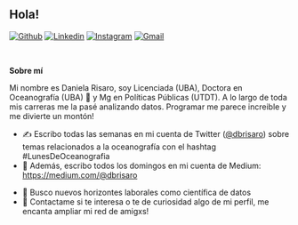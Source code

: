 ## Hola!

[![Github](https://img.shields.io/badge/-Github-000?style=flat&logo=Github&logoColor=white)](https://github.com/dbrisaro)
[![Linkedin](https://img.shields.io/badge/-LinkedIn-blue?style=flat&logo=Linkedin&logoColor=white)](https://www.linkedin.com/in/daniela-risaro-539420145/)
[![Instagram](https://img.shields.io/badge/-Instagram-c13584?style=flat&labelColor=c13584&logo=instagram&logoColor=white)](https://www.instagram.com/dani.risaro/)
[![Gmail](https://img.shields.io/badge/-Gmail-c14438?style=flat&logo=Gmail&logoColor=white)](mailto:dbrisaro@gmail.com)

<br />

**Sobre mí**

Mi nombre es Daniela Risaro, soy Licenciada (UBA), Doctora en Oceanografía (UBA) 🌊 y Mg en Políticas Públicas (UTDT). A lo largo de toda mis carreras me la pasé analizando datos. Programar me parece increible y me divierte un montón!

- ✍️ Escribo todas las semanas en mi cuenta de Twitter ([@dbrisaro](https://twitter.com/dbrisaro)) sobre temas relacionados a la oceanografía con el hashtag #LunesDeOceanografia
- 📝 Además, escribo todos los domingos en mi cuenta de Medium: https://medium.com/@dbrisaro
<!--- 🏖️ Integro un grupo de Ciencia Ciudadana basado en Mar del Plata para integrar a la comunidad en una red monitoreo de variables ambientales relacionadas con el oleaje y el impacto que tiene en la erosión (+ info [acá][ccm])-->
<!---- ♻️ Integro una consultoría de Servicios de Información Geográfica donde brindamos soluciones y asesoramiento a los desafíos ambientales, llamada [SIGLA]. -->
<!--- 🌱 Hace poco descubrí el mundo de desarrollo front y estoy aprendiendo de forma autodidacta, aún soy una baby frontender 👶-->
- 👯 Busco nuevos horizontes laborales como científica de datos
- 💬 Contactame si te interesa o te de curiosidad algo de mi perfil, me encanta ampliar mi red de amigxs!

<!---[ccm]: https://instagram.com/ccm_mdp-->
<!---[SIGLA]: https://siglatino.org-->


<!--
**dbrisaro/dbrisaro** is a ✨ _special_ ✨ repository because its `README.md` (this file) appears on your GitHub profile.

Here are some ideas to get you started:

- 🔭 I’m currently working on ...
- 🌱 I’m currently learning ...
- 👯 I’m looking to collaborate on ...
- 🤔 I’m looking for help with ...
- 💬 Ask me about ...
- 📫 How to reach me: ...
- 😄 Pronouns: ...
- ⚡ Fun fact: ...
-->
